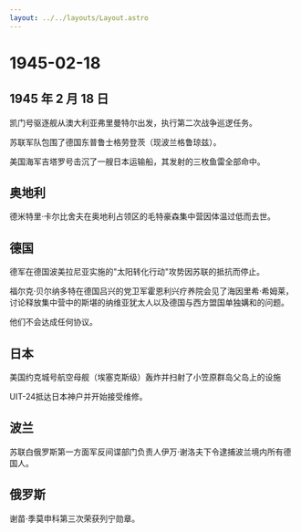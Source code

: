 ```yaml
---
layout: ../../layouts/Layout.astro
---
```


# 1945-02-18

## 1945 年 2 月 18 日

凯门号驱逐舰从澳大利亚弗里曼特尔出发，执行第二次战争巡逻任务。

苏联军队包围了德国东普鲁士格劳登茨（现波兰格鲁琼兹）。

美国海军吉塔罗号击沉了一艘日本运输船，其发射的三枚鱼雷全部命中。

## 奥地利

德米特里·卡尔比舍夫在奥地利占领区的毛特豪森集中营因体温过低而去世。

## 德国

德军在德国波美拉尼亚实施的"太阳转化行动"攻势因苏联的抵抗而停止。

福尔克·贝尔纳多特在德国吕兴的党卫军霍恩利兴疗养院会见了海因里希·希姆莱，讨论释放集中营中的斯堪的纳维亚犹太人以及德国与西方盟国单独媾和的问题。

他们不会达成任何协议。

## 日本

美国约克城号航空母舰（埃塞克斯级）轰炸并扫射了小笠原群岛父岛上的设施

UIT-24抵达日本神户并开始接受维修。

## 波兰

苏联白俄罗斯第一方面军反间谍部门负责人伊万·谢洛夫下令逮捕波兰境内所有德国人。

## 俄罗斯

谢苗·季莫申科第三次荣获列宁勋章。
